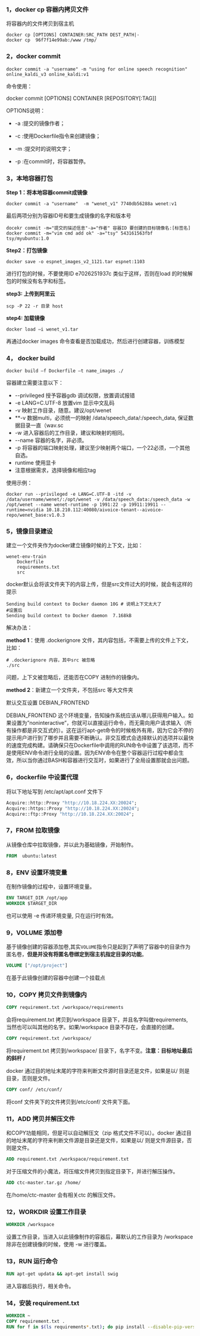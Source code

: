 ### 1，docker cp 容器内拷贝文件

将容器内的文件拷贝到宿主机

~~~shell
docker cp [OPTIONS] CONTAINER:SRC_PATH DEST_PATH|-
docker cp  96f7f14e99ab:/www /tmp/
~~~

### 2，docker commit

~~~shell
docker commit -a "username" -m "using for online speech recognition" online_kaldi_v3 online_kaldi:v1
~~~

命令使用：

docker commit [OPTIONS] CONTAINER [REPOSITORY[:TAG]]

OPTIONS说明：

* -a :提交的镜像作者；

* -c :使用Dockerfile指令来创建镜像；

* -m :提交时的说明文字；

* -p :在commit时，将容器暂停。

### 3，本地容器打包

**Step 1：将本地容器commit成镜像**

~~~shell
docker commit -a "username"  -m "wenet_v1" 7740db56288a wenet:v1
~~~

最后两项分别为容器ID号和要生成镜像的名字和版本号

~~~~shell
docekr commit -m="提交的描述信息"-a="作者" 容器ID 要创建的目标镜像名:[标签名]
docker commit -m="vim cmd add ok" -a="tsy" 543161563fbf tsy/myubuntu:1.0
~~~~

**Step2：打包镜像**

~~~shell
docker save -o espnet_images_v2_1121.tar espnet:1103
~~~

进行打包的时候，不要使用ID e7026251937c 类似于这样，否则在load 的时候解包的时候没有名字和标签。

**step3: 上传到阿里云**

~~~shell
scp -P 22 -r 目录 host
~~~

**step4: 加载镜像**

~~~shell
docker load –i wenet_v1.tar
~~~

再通过docker images 命令查看是否加载成功，然后进行创建容器，训练模型

### 4， docker build 

~~~shell
docker build –f Dockerfile –t name_images ./
~~~

容器建立需要注意以下：

* --privileged 授予容器gdb 调试权限，放置调试报错
* -e LANG=C.UTF-8 放置vim 显示中文乱码
* -v 映射工作目录，随意。建议/opt/wenet
* **-v 数据multi，必须统一的映射 /data/speech_data/:/speech_data, 保证数据目录一直（wav.sc
* -w 进入容器后的工作目录，建议和映射的相同。
* --name 容器的名字，非必须。
* -p 将容器的端口映射处理，建议至少映射两个端口，一个22必须，一个其他自选。
* runtime 使用显卡
* 注意根据需求，选择镜像和相应tag

使用示例：

~~~
docker run --privileged -e LANG=C.UTF-8 -itd -v /data/username/wenet/:/opt/wenet -v /data/speech_data:/speech_data -w /opt/wenet --name wenet-runtime -p 1991:22 -p 19911:19911 --runtime=nvidia 10.18.210.112:40080/aivoice-tenant--aivoice-repo/wenet_base:v1.0.3
~~~

### 5，镜像目录建设

建立一个文件夹作为docker建立镜像时候的上下文，比如：

~~~shll
wenet-env-train
	Dockerfile
	requirements.txt
	src
~~~

docker默认会将该文件夹下的内容上传，但是src文件过大的时候，就会有这样的提示

~~~
Sending build context to Docker daemon 10G # 说明上下文太大了
#设置后
Sending build context to Docker daemon  7.168kB
~~~

解决办法：

**method 1**：使用 .dockerignore 文件，其内容包括，不需要上传的文件上下文，比如：

~~~
# .dockerignore 内容，其中src 被忽略
./src
~~~

问题，上下文被忽略后，还能否在COPY 进制作的镜像内。

**method 2**：新建立一个文件夹，不包括src 等大文件夹

默认交互设置 DEBIAN_FRONTEND

DEBIAN_FRONTEND 这个环境变量，告知操作系统应该从哪儿获得用户输入。如果设置为”noninteractive”，你就可以直接运行命令，而无需向用户请求输入（所有操作都是非交互式的）。这在运行apt-get命令的时候格外有用，因为它会不停的提示用户进行到了哪步并且需要不断确认。非交互模式会选择默认的选项并以最快的速度完成构建。请确保只在Dockerfile中调用的RUN命令中设置了该选项，而不是使用ENV命令进行全局的设置。因为ENV命令在整个容器运行过程中都会生效，所以当你通过BASH和容器进行交互时，如果进行了全局设置那就会出问题。

### 6，dockerfile 中设置代理

将以下地址写到 /etc/apt/apt.conf 文件下

~~~~dockerfile
Acquire::http::Proxy "http://10.18.224.XX:20024";
Acquire::https::Proxy "http://10.18.224.XX:20024";
Acquire::ftp::Proxy "http://10.18.224.XX:20024";
~~~~

### 7，FROM 拉取镜像

从镜像仓库中拉取镜像，并以此为基础镜像，开始制作。

~~~dockerfile
FROM  ubuntu:latest
~~~

### 8，ENV 设置环境变量

在制作镜像的过程中，设置环境变量。

~~~dockerfile
ENV TARGET_DIR /opt/app
WORKDIR $TARGET_DIR
~~~

也可以使用 -e 传递环境变量, 只在运行时有效。

###  9，VOLUME  添加卷 

基于镜像创建的容器添加卷,其实`VOLUME`指令只是起到了声明了容器中的目录作为匿名卷，**但是并没有将匿名卷绑定到宿主机指定目录的功能**。

~~~dockerfile
VOLUME ["/opt/project"]
~~~

在基于此镜像创建的容器中创建一个挂载点

### 10，COPY 拷贝文件到镜像内

~~~dockerfile
COPY requirement.txt /workspace/requirements
~~~

会将requirement.txt 拷贝到/workspace 目录下，并且名字叫做requirements, 当然也可以叫其他的名字。如果/workspace 目录不存在，会直接的创建。

~~~dockerfile
COPY requirement.txt /workspace/
~~~

将requirement.txt 拷贝到/workspace/ 目录下，名字不变。**注意：目标地址最后的斜杆 /**

docker 通过目的地址末尾的字符来判断文件源时目录还是文件，如果是以/ 则是目录，否则是文件。

~~~dockerfile
COPY conf/ /etc/conf/
~~~

将conf 文件夹下的文件拷贝到/etc/conf/ 文件夹下面。

### 11，ADD 拷贝并解压文件 

和COPY功能相同，但是可以自动解压文（zip 格式文件不可以）。docker 通过目的地址末尾的字符来判断文件源是目录还是文件，如果是以/ 则是文件源目录，否则是文件。

~~~dockerfile
ADD requirement.txt /workspace/requirement.txt
~~~

对于压缩文件的小魔法，将压缩文件拷贝到指定目录下，并进行解压操作。

~~~dockerfile
ADD ctc-master.tar.gz /home/
~~~

在/home/ctc-master 会有相关ctc 的解压文件。

### 12，WORKDIR 设置工作目录

~~~dockerfile
WORKDIR /workspace
~~~

设置工作目录，当进入以此镜像制作的容器后，幕默认的工作目录为 /workspace 除非在创建镜像的时候，使用 -w 进行覆盖。

### 13，RUN 运行命令

~~~dockerfile
RUN apt-get updata && apt-get install swig 
~~~

进入容器后执行，相关命令。

### 14，安装 requirement.txt

~~~dockerfile
WORKDIR ~
COPY requirement.txt .
RUN for f in $(ls requirements*.txt); do pip install --disable-pip-version-check --no-cache-dir -r $f; done
~~~

